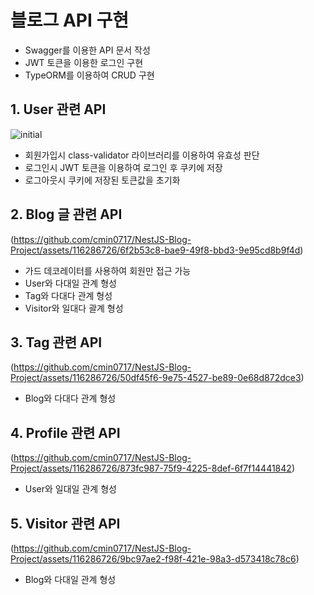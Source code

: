 # 블로그 API 구현
* Swagger를 이용한 API 문서 작성
* JWT 토큰을 이용한 로그인 구현
* TypeORM를 이용하여 CRUD 구현

## 1. User 관련 API
![initial](https://github.com/cmin0717/NestJS-Blog-Project/assets/116286726/f9116dd6-3c46-4bdc-8ef8-6c1592af30b0)
* 회원가입시 class-validator 라이브러리를 이용하여 유효성 판단
* 로그인시 JWT 토큰을 이용하여 로그인 후 쿠키에 저장
* 로그아웃시 쿠키에 저장된 토큰값을 초기화

## 2. Blog 글 관련 API
(https://github.com/cmin0717/NestJS-Blog-Project/assets/116286726/6f2b53c8-bae9-49f8-bbd3-9e95cd8b9f4d)
* 가드 데코레이터를 사용하여 회원만 접근 가능
* User와 다대일 관계 형성
* Tag와 다대다 관계 형성
* Visitor와 일대다 괄계 형성

## 3. Tag 관련 API
(https://github.com/cmin0717/NestJS-Blog-Project/assets/116286726/50df45f6-9e75-4527-be89-0e68d872dce3)
* Blog와 다대다 관계 형성

## 4. Profile 관련 API
(https://github.com/cmin0717/NestJS-Blog-Project/assets/116286726/873fc987-75f9-4225-8def-6f7f14441842)
* User와 일대일 관계 형성

## 5. Visitor 관련 API
(https://github.com/cmin0717/NestJS-Blog-Project/assets/116286726/9bc97ae2-f98f-421e-98a3-d573418c78c6)
* Blog와 다대일 관계 형성